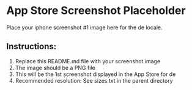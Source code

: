 # App Store Screenshot Placeholder

Place your iphone screenshot #1 image here for the de locale.

## Instructions:
1. Replace this README.md file with your screenshot image
2. The image should be a PNG file
3. This will be the 1st screenshot displayed in the App Store for de
4. Recommended resolution: See sizes.txt in the parent directory
